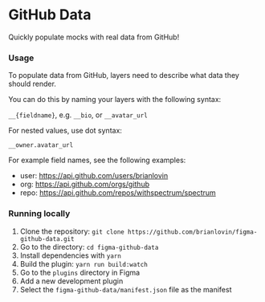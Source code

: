 # GitHub Data
Quickly populate mocks with real data from GitHub!

### Usage
To populate data from GitHub, layers need to describe what data they should render.

You can do this by naming your layers with the following syntax:

`__{fieldname}`, e.g. `__bio`, or `__avatar_url`

For nested values, use dot syntax:

`__owner.avatar_url`

For example field names, see the following examples:
- user: https://api.github.com/users/brianlovin
- org: https://api.github.com/orgs/github
- repo: https://api.github.com/repos/withspectrum/spectrum

### Running locally

1. Clone the repository: `git clone https://github.com/brianlovin/figma-github-data.git`
1. Go to the directory: `cd figma-github-data`
1. Install dependencies with `yarn`
1. Build the plugin: `yarn run build:watch`
1. Go to the `plugins` directory in Figma
1. Add a new development plugin
1. Select the `figma-github-data/manifest.json` file as the manifest